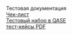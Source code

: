 Тестовая документация  
[Чек-лист](https://docs.google.com/spreadsheets/d/1ve-IXIIvH9Mhgr9qDG7xp70eq1qq3gL2PXuQEBm2PUA/edit?usp=sharing)  
[Тестовый набор в QASE](https://app.qase.io/project/G101?previewMode=side&suite=22&tab=properties)  
[тест-кейсы PDF](https://github.com/alenaand34/docs/blob/main/%D1%82%D0%B5%D1%81%D1%82%20%D0%BA%D0%B5%D0%B9%D1%81%D1%8B%20%D0%90%D0%BD%D0%B4%D1%83%D0%BC%D0%B8%D0%BD%D0%B0%20%D0%90%D0%BB%D0%B5%D0%BD%D0%B0.pdf)
